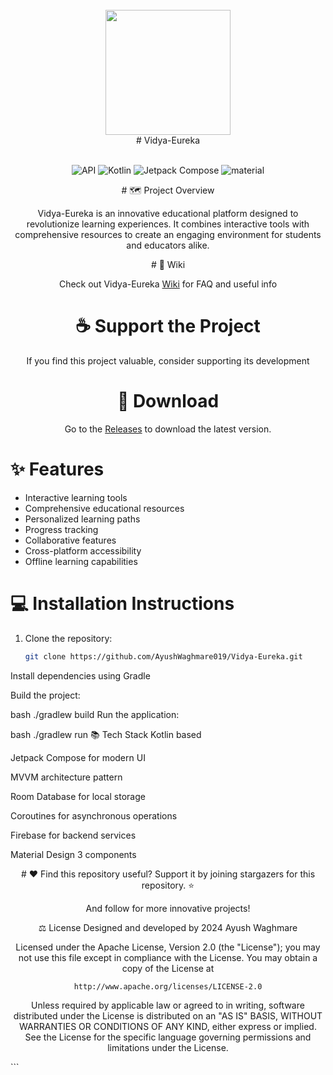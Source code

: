 <div align="center">
<br>
<img src="https://raw.githubusercontent.com/your-username/your-repo/main/WhatsApp%20Image%202025-05-08%20at%2011.00.25_2d33a277.jpg" width="200" />

</div>

<div align="center">
# Vidya-Eureka
</div>

<br>

<p align="center">
  <img alt="API" src="https://img.shields.io/badge/Api%2021+-50f270?logo=android&logoColor=black&style=for-the-badge"/>
  <img alt="Kotlin" src="https://img.shields.io/badge/Kotlin-a503fc?logo=kotlin&logoColor=white&style=for-the-badge"/>
  <img alt="Jetpack Compose" src="https://img.shields.io/static/v1?style=for-the-badge&message=Jetpack+Compose&color=4285F4&logo=Jetpack+Compose&logoColor=FFFFFF&label="/>
  <img alt="material" src="https://custom-icon-badges.demolab.com/badge/material%20you-lightblue?style=for-the-badge&logoColor=333&logo=material-you"/>
</p>

<div align="center">
# 🗺️ Project Overview

Vidya-Eureka is an innovative educational platform designed to revolutionize learning experiences. It combines interactive tools with comprehensive resources to create an engaging environment for students and educators alike.

</div>

<div align="center">
# 📔 Wiki

Check out Vidya-Eureka [Wiki](https://github.com/AyushWaghmare019/Vidya-Eureka/wiki) for FAQ and useful info

# ☕ Support the Project

If you find this project valuable, consider supporting its development

# 📲 Download

Go to the [Releases](https://github.com/AyushWaghmare019/Vidya-Eureka/releases/latest) to download the latest version.
</div>

# ✨ Features

* Interactive learning tools
* Comprehensive educational resources
* Personalized learning paths
* Progress tracking
* Collaborative features
* Cross-platform accessibility
* Offline learning capabilities

# 💻 Installation Instructions

1. Clone the repository:
   ```bash
   git clone https://github.com/AyushWaghmare019/Vidya-Eureka.git
Install dependencies using Gradle

Build the project:

bash
./gradlew build
Run the application:

bash
./gradlew run
📚 Tech Stack
Kotlin based

Jetpack Compose for modern UI

MVVM architecture pattern

Room Database for local storage

Coroutines for asynchronous operations

Firebase for backend services

Material Design 3 components

<div align="center"> # ❤️ Find this repository useful?
Support it by joining stargazers for this repository. ⭐

And follow for more innovative projects!

⚖️ License
Designed and developed by 2024 Ayush Waghmare

Licensed under the Apache License, Version 2.0 (the "License");
you may not use this file except in compliance with the License.
You may obtain a copy of the License at

    http://www.apache.org/licenses/LICENSE-2.0

Unless required by applicable law or agreed to in writing, software
distributed under the License is distributed on an "AS IS" BASIS,
WITHOUT WARRANTIES OR CONDITIONS OF ANY KIND, either express or implied.
See the License for the specific language governing permissions and
limitations under the License.
</div> ```
